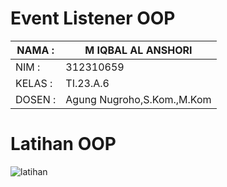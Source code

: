 # Event Listener OOP

| NAMA  :| M IQBAL AL ANSHORI |
| --- | --- |
| NIM   :| 312310659 |
| KELAS :| TI.23.A.6 |
| DOSEN :| Agung Nugroho,S.Kom.,M.Kom |

# Latihan OOP
![latihan](https://github.com/user-attachments/assets/ff18c09d-87a7-40d8-866c-d1a2c61738d4)
